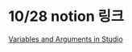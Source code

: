 # 10/28 notion 링크


[Variables and Arguments in Studio](https://www.notion.so/Variables-and-Arguments-in-Studio-4897154b5cb44d50804f98d86c62f284)
